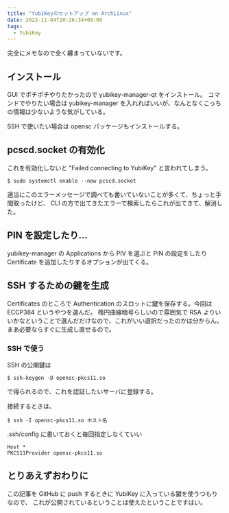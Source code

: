 ```yaml
---
title: "YubiKeyのセットアップ on ArchLinux"
date: 2022-11-04T20:26:34+09:00
tags:
  - YubiKey
---
```


完全にメモなので全く纏まっていないです。

## インストール

GUI でポチポチやりたかったので yubikey-manager-qt をインストール。
コマンドでやりたい場合は yubikey-manager を入れればいいが、なんとなくこっちの情報は少ないような気がしている。

SSH で使いたい場合は opensc パッケージもインストールする。

## pcscd.socket の有効化

これを有効化しないと "Failed connecting to YubiKey" と言われてしまう。

```shell
$ sudo systemctl enable --now pcscd.socket
```

適当にこのエラーメッセージで調べても書いていないことが多くて、ちょっと手間取ったけど、
CLI の方で出てきたエラーで検索したらこれが出てきて、解消した。

## PIN を設定したり…

yubikey-manager の Applications から PIV を選ぶと PIN の設定をしたり Certificate を追加したりするオプションが出てくる。

## SSH するための鍵を生成

Certificates のところで Authentication のスロットに鍵を保存する。今回は ECCP384 というやつを選んだ。
楕円曲線暗号らしいので雰囲気で RSA よりいいかなということで選んだだけなので、これがいい選択だったのかは分からん。
まあ必要ならすぐに生成し直せるので。

### SSH で使う

SSH の公開鍵は


```shell
$ ssh-keygen -D opensc-pkcs11.so
```

で得られるので、これを認証したいサーバに登録する。

接続するときは、

```shell
$ ssh -I opensc-pkcs11.so ホスト名
```

.ssh/config に書いておくと毎回指定しなくていい

```config
Host *
PKCS11Provider opensc-pkcs11.so
```

## とりあえずおわりに

この記事を GitHub に push するときに YubiKey に入っている鍵を使うつもりなので、
これが公開されているということは使えたということですはい。
